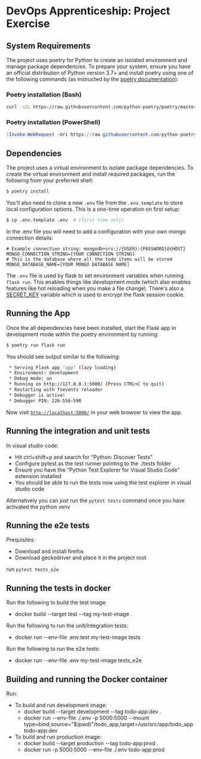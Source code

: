 # DevOps Apprenticeship: Project Exercise

## System Requirements

The project uses poetry for Python to create an isolated environment and manage package dependencies. To prepare your system, ensure you have an official distribution of Python version 3.7+ and install poetry using one of the following commands (as instructed by the [poetry documentation](https://python-poetry.org/docs/#system-requirements)):

### Poetry installation (Bash)

```bash
curl -sSL https://raw.githubusercontent.com/python-poetry/poetry/master/get-poetry.py | python
```

### Poetry installation (PowerShell)

```powershell
(Invoke-WebRequest -Uri https://raw.githubusercontent.com/python-poetry/poetry/master/get-poetry.py -UseBasicParsing).Content | python
```

## Dependencies

The project uses a virtual environment to isolate package dependencies. To create the virtual environment and install required packages, run the following from your preferred shell:

```bash
$ poetry install
```

You'll also need to clone a new `.env` file from the `.env.template` to store local configuration options. This is a one-time operation on first setup:

```bash
$ cp .env.template .env  # (first time only)
```

In the .env file you will need to add a configuration with your own mongo connection details:
```
# Example connection string: mongodb+srv://{USER}:{PASSWORD}@{HOST}
MONGO_CONNECTION_STRING=[YOUR CONNECTION STRING]
# This is the database where all the todo items will be stored
MONGO_DATABASE_NAME=[YOUR MONGO DATABASE NAME]
```

The `.env` file is used by flask to set environment variables when running `flask run`. This enables things like development mode (which also enables features like hot reloading when you make a file change). There's also a [SECRET_KEY](https://flask.palletsprojects.com/en/1.1.x/config/#SECRET_KEY) variable which is used to encrypt the flask session cookie.

## Running the App

Once the all dependencies have been installed, start the Flask app in development mode within the poetry environment by running:
```bash
$ poetry run flask run
```

You should see output similar to the following:
```bash
 * Serving Flask app "app" (lazy loading)
 * Environment: development
 * Debug mode: on
 * Running on http://127.0.0.1:5000/ (Press CTRL+C to quit)
 * Restarting with fsevents reloader
 * Debugger is active!
 * Debugger PIN: 226-556-590
```
Now visit [`http://localhost:5000/`](http://localhost:5000/) in your web browser to view the app.

## Running the integration and unit tests

In visual studio code:
 - Hit ctrl+shift+p and search for "Python: Discover Tests"
 - Configure pytest as the test runner pointing to the ./tests folder
 - Ensure you have the "Python Test Explorer for Visual Studio Code" extension installed
 - You should be able to run the tests now using the test explorer in visual studio code

 Alternatively you can just run the `pytest tests` command once you have activated the python venv

## Running the e2e tests

 Prequisites:
  - Download and install firefox
  - Download geckodriver and place it in the project root

run `pytest tests_e2e`

## Running the tests in docker

Run the following to build the test image:
 - docker build --target test --tag my-test-image .

Run the following to run the unit/integration tests:
 - docker run --env-file .env.test my-test-image tests

Run the following to run the e2e tests:
 - docker run --env-file .env my-test-image tests_e2e

## Building and running the Docker container

Run:
 - To build and run development image:
   - docker build --target development --tag todo-app:dev .
   - docker run --env-file ./.env -p 5000:5000 --mount type=bind,source="$(pwd)"/todo_app,target=/usr/src/app/todo_app todo-app:dev
 - To build and run production image:
   - docker build --target production --tag todo-app:prod .
   - docker run -p 5000:5000 --env-file ./.env todo-app:prod